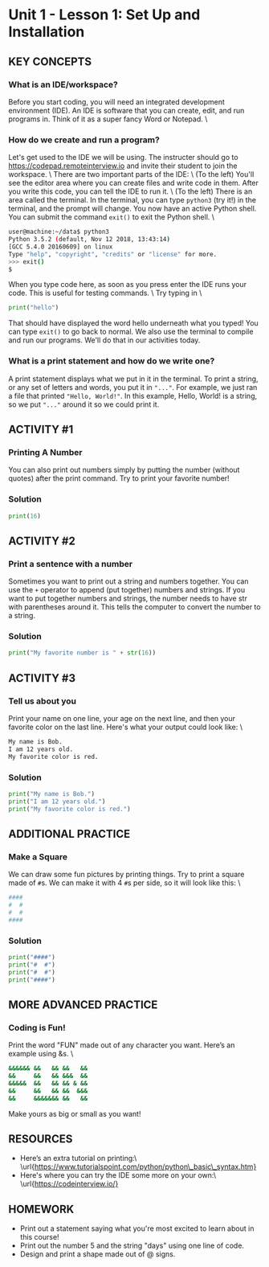 

# Unit 1 - Lesson 1: Set Up and Installation

## KEY CONCEPTS
### What is an IDE/workspace?
Before you start coding, you will need an integrated development environment (IDE). An IDE is software that you can create, edit, and run programs in. Think of it as a super fancy Word or Notepad.  \\

### How do we create and run a program?
Let's get used to the IDE we will be using. The instructer should go to https://codepad.remoteinterview.io and invite their student to join the workspace. \\
There are two important parts of the IDE: \\
(To the left) You'll see the editor area where you can create files and write code in them. After you write this code, you can tell the IDE to run it. \\
(To the left) There is an area called the terminal. In the terminal, you can type `python3` (try it!) in the terminal, and the prompt will change. You now have an active Python shell. You can submit the command `exit()` to exit the Python shell. \\
```bash
user@machine:~/data$ python3
Python 3.5.2 (default, Nov 12 2018, 13:43:14) 
[GCC 5.4.0 20160609] on linux
Type "help", "copyright", "credits" or "license" for more.
>>> exit()
$
```
When you type code here, as soon as you press enter the IDE runs your code. This is useful for testing commands. \\
Try typing in \\
```python
print("hello")
```
That should have displayed the word hello underneath what you typed! 
You can type `exit()` to go back to normal. We also use the terminal to compile and run our programs. We'll do that in our activities today.

### What is a print statement and how do we write one?
A print statement displays what we put in it in the terminal.
To print a string, or any set of letters and words, you put it in `"..."`. For example, we just ran a file that printed `"Hello, World!"`. In this example, Hello, World! is a string, so we put `"..."` around it so we could print it. 

## ACTIVITY #1
### Printing A Number
You can also print out numbers simply by putting the number (without quotes) after the print command.
Try to print your favorite number!
### Solution
```python
print(16)
```

## ACTIVITY #2
### Print a sentence with a number
Sometimes you want to print out a string and numbers together. You can use the `+` operator to append (put together) numbers and strings. If you want to put together numbers and strings, the number needs to have str with parentheses around it. This tells the computer to convert the number to a string.
### Solution
```python
print("My favorite number is " + str(16))
```

## ACTIVITY #3
### Tell us about you
Print your name on one line, your age on the next line, and then your favorite color on the last line. 
Here's what your output could look like: \\
```bash
My name is Bob.
I am 12 years old.
My favorite color is red.
```
### Solution
```python
print("My name is Bob.")
print("I am 12 years old.")
print("My favorite color is red.")
```

## ADDITIONAL PRACTICE
### Make a Square
We can draw some fun pictures by printing things. Try to print a square made of `#`s. We can make it with 4 `#`s per side, so it will look like this: \\
```bash
#### 
#  # 
#  # 
#### 
```
### Solution
```python
print("####")
print("#  #")
print("#  #")
print("####")
```

## MORE ADVANCED PRACTICE
### Coding is Fun!
Print the word "FUN" made out of any character you want. Here’s an example using \&s. \\
```bash
&&&&&& &&   && &&   && 
&&     &&   && &&&  && 
&&&&&  &&   && && & && 
&&     &&   && &&  &&& 
&&     &&&&&&& &&   && 
```

Make yours as big or small as you want!


## RESOURCES
- Here’s an extra tutorial on printing:\\ \url{https://www.tutorialspoint.com/python/python\_basic\_syntax.htm}
- Here's where you can try the IDE some more on your own:\\ \url{https://codeinterview.io/}

## HOMEWORK
- Print out a statement saying what you're most excited to learn about in this course!
- Print out the number 5 and the string "days" using one line of code. 
- Design and print a shape made out of @ signs. 
